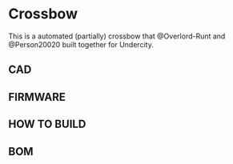 # Crossbow

This is a automated (partially) crossbow that @Overlord-Runt and @Person20020 built together for Undercity.

## CAD

## FIRMWARE

## HOW TO BUILD

## BOM


